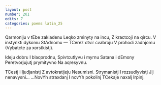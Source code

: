 ```yaml
---
layout: post
number: 201
edits: 7
categories: poems latin_25
---
```


Qarmoniju v tEbe zakladenu
Leqko zminyty na incu,
Z kractcoji na qircu.
V instynkti dykomu 
StAdnomu —
TCerez otvir cvabroju 
V prohodi zadnjomu 
(Vybatcte za xorstkistj).

Ideju dobru 
I blaqorodnu,
Spivtcutlyvu i myrnu 
Satana i dEmony
Peretvorjujutj prymityvno
Na aqresyvnu.

TCestj i ljudjanistj 
Z avtokratijeju 
Nesumisni.
Strymanistj
I rozsudlyvistj
JIj nenavysni…
…NovYh straxdanj
I novYh pokolinj
TCekaje naxalj Irpinj.
